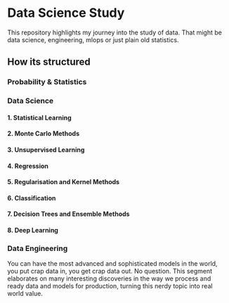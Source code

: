 # Data Science Study

This repository highlights my journey into the study of data. That might be data science, engineering, mlops or just plain old statistics.

## How its structured

### Probability & Statistics

### Data Science

#### 1. Statistical Learning
#### 2. Monte Carlo Methods
#### 3. Unsupervised Learning
#### 4. Regression
#### 5. Regularisation and Kernel Methods
#### 6. Classification
#### 7. Decision Trees and Ensemble Methods
#### 8. Deep Learning

### Data Engineering
You can have the most advanced and sophisticated models in the world, you put crap data in, you get crap data out. No question. This segment elaborates on many interesting discoveries in the way we process and ready data and models for production, turning this nerdy topic into real world value.